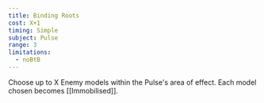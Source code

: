 ```yaml
---
title: Binding Roots
cost: X+1
timing: Simple
subject: Pulse
range: 3
limitations:
  - noBtB
---
```

Choose up to X Enemy models within the Pulse's area of effect. Each model chosen becomes [[Immobilised]].